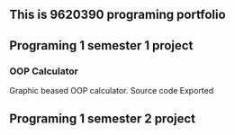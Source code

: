 ## This is 9620390 programing portfolio

## Programing 1 semester 1 project

### OOP Calculator
Graphic beased OOP calculator. 
Source code 
Exported
## Programing 1 semester 2 project
